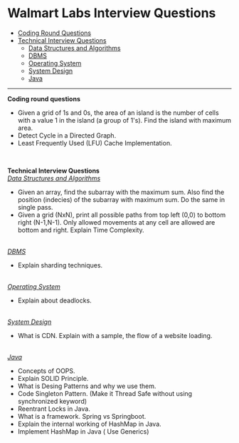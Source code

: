 # Walmart Labs Interview Questions

- [Coding Round Questions](#coding)
- [Technical Interview Questions](#tech)
  - [Data Structures and Algorithms](#dsalg)
  - [DBMS](#dbms)
  - [Operating System](#os)
  - [System Design](#design)
  - [Java](#java)

---

<b name="coding">Coding round questions</b>
<br/>

- Given a grid of 1s and 0s, the area of an island is the number of cells with a value 1 in the island (a group of 1's). Find the island with maximum area.
- Detect Cycle in a Directed Graph.
- Least Frequently Used (LFU) Cache Implementation.
</br>

<b name="tech">Technical Interview Questions</b>
<br/>
<i><u name="dsalg">Data Structures and Algorithms</u></i>

 - Given an array, find the subarray with the maximum sum. Also find the position (indecies) of the subarray with maximum sum. Do the same in single pass.
 - Given a grid (NxN), print all possible paths from top left (0,0) to bottom right (N-1,N-1). Only allowed movements at any cell are allowed are bottom and right. Explain Time Complexity.
 
<br/>
<i><u name="dbms">DBMS</u></i>

 - Explain sharding techniques.

<br/>
<i><u name="os">Operating System</u></i>

 - Explain about deadlocks.

<br/>
<i><u name="design">System Design</u></i>

 - What is CDN. Explain with a sample, the flow of a website loading.

<br/>
<i><u name="java">Java</u></i>

 - Concepts of OOPS.
 - Explain SOLID Principle.
 - What is Desing Patterns and why we use them.
 - Code Singleton Pattern. (Make it Thread Safe without using synchronized keyword)
 - Reentrant Locks in Java.
 - What is a framework. Spring vs Springboot.
 - Explain the  internal working of HashMap in Java.
 - Implement HashMap in Java ( Use Generics)
 
 <br/>